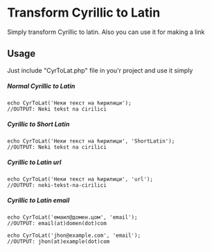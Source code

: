 

# Transform Cyrillic to Latin
Simply transform Cyrillic to latin. Also you can use it for making a link

## Usage
Just include "CyrToLat.php" file in you'r project and use it simply
 
 ##### Normal Cyrillic to Latin
   
    echo CyrToLat('Неки текст на ћирилици');
    //OUTPUT: Neki tekst na ćirilici

##### Cyrillic to Short Latin

    echo CyrToLat('Неки текст на ћирилици', 'ShortLatin');
    //OUTPUT: Neki tekst na cirilici
    
#####  Cyrillic to Latin url
    
    echo CyrToLat('Неки текст на ћирилици', 'url');
    //OUTPUT: neki-tekst-na-cirilici
   
#####  Cyrillic to Latin email
    
    echo CyrToLat('емаил@домен.цом', 'email');
    //OUTPUT: email(at)domen(dot)com
   
    echo CyrToLat('jhon@example.com', 'email');
    //OUTPUT: jhon(at)example(dot)com
